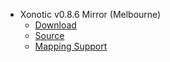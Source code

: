 - Xonotic v0.8.6 Mirror (Melbourne)
    - [Download](https://mirror.redfur.cloud/xonotic/xonotic-0.8.6.zip)
    - [Source](https://mirror.redfur.cloud/xonotic/xonotic-0.8.6-source.zip)
    - [Mapping Support](https://mirror.redfur.cloud/xonotic/xonotic-0.8.6-mappingsupport.zip)
